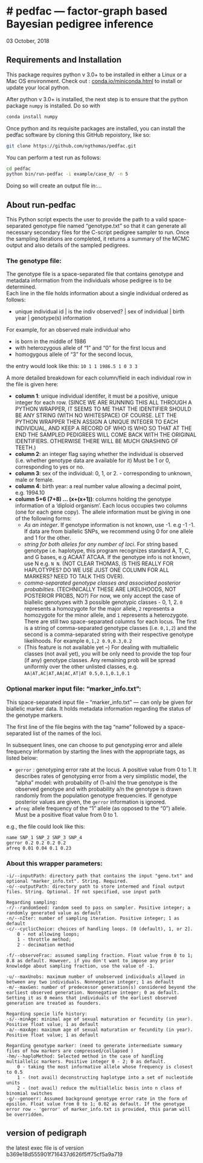 \# pedfac — factor-graph based Bayesian pedigree inference
================
03 October, 2018

<!-- README.md is generated from README.Rmd. Please edit that file -->

## Requirements and Installation

This package requires python v 3.0+ to be installed in either a Linux or
a Mac OS environment. Check out :
[conda.io/miniconda.html](conda.io/miniconda.html) to install or update
your local python.

After python v 3.0+ is installed, the next step is to ensure that the
python package `numpy` is installed. Do so with

``` sh
conda install numpy
```

Once python and its requisite packages are installed, you can install
the pedfac software by cloning this GitHub repoistory, like so:

``` sh
git clone https://github.com/ngthomas/pedfac.git
```

You can perform a test run as follows:

``` sh
cd pedfac
python bin/run-pedfac -i example/case_0/ -n 5
```

Doing so will create an output file in:…

## About run-pedfac

This Python script expects the user to provide the path to a valid
space-separated genotype file named “genotype.txt” so that it can
generate all necessary secondary files for the C-script pedigree sampler
to run. Once the sampling iterations are completed, it returns a summary
of the MCMC output and also details of the sampled pedigrees.

### The genotype file:

The genotype file is a space-separated file that contains genotype and
metadata information from the individuals whose pedigree is to be
determined.  
Each line in the file holds information about a single individual
ordered as follows:

  - unique individual id | is the indiv observed? | sex of individual |
    birth year | genotype(s) information

For example, for an observed male individual who

  - is born in the middle of 1986  
  - with heterozygous allele of “1” and “0” for the first locus and  
  - homogygous allele of “3” for the second locus,

the entry would look like this: `10 1 1 1986.5 1 0 3 3`

A more detailed breakdown for each column/field in each individual row
in the file is given here:

  - **column 1**: unique individual identifer, it must be a positive,
    unique integer for each row. (SINCE WE ARE RUNNING THIS ALL THROUGH
    A PYTHON WRAPPER, IT SEEMS TO ME THAT THE IDENTIFIER SHOULD BE ANY
    STRING (WITH NO WHITESPACE) OF COURSE. LET THE PYTHON WRAPPER THEN
    ASSIGN A UNIQUE INTEGER TO EACH INDIVIDUAL, AND KEEP A RECORD OF WHO
    IS WHO SO THAT AT THE END THE SAMPLED PEDIGREES WILL COME BACK WITH
    THE ORIGINAL IDENTIFIERS. OTHERWISE THERE WILL BE MUCH GNASHING OF
    TEETH.)
  - **column 2**: an integer flag saying whether the individual is
    observed (i.e. whether genotype data are available for it) Must be 1
    or 0, corresponding to yes or no.  
  - **column 3**: sex of the individual: 0, 1, or 2. - corresponding to
    unknown, male or female.
  - **column 4**: birth year: a real number value allowing a decimal
    point, e.g. 1994.10  
  - **column 5+6 (7+8) … (x+(x+1))**: columns holding the genotype
    information of a ‘diploid organism’. Each locus occupies two columns
    (one for each gene copy). The allele information must be giving in
    one of the following forms:
      - *As an integer*. If genotype information is not known, use -1.
        e.g -1 -1. If data are from biallelic SNPs, we recommend using 0
        for one allele and 1 for the other.  
      - *string for both alleles for any number of loci*. For string
        based genotype i.e. haplotype, this program recognizes standard
        A, T, C, and G bases, e.g ACAAT ATCAA. If the genotype info is
        not known, use N e.g. `N N`. (NOT CLEAR THOMAS, IS THIS REALLY
        FOR HAPLOTYPES? DO WE USE JUST ONE COLUMN FOR ALL MARKERS? NEED
        TO TALK THIS OVER).  
      - *comma-separated genotype classes and associated posterior
        probabilties*. (TECHNICALLY THESE ARE LIKELIHOODS, NOT POSTERIOR
        PROBS, NO?) For now, we only accept the case of biallelic
        genotypes with 3 possible genotypic classes - 0, 1, 2. `0`
        represents a homozygote for the major allele, `2` represents a
        homozygote for the minor allele, and `1` represents a
        heterozygote. There are still two space-separated columns for
        each locus. The first is a string of comma-separated genotype
        classes (i.e. `0,1,2`) and the second is a comma-separated
        string with their respective genotype likelihoods. For example
        `0,1,2 0.9,0.3,0.2`  
      - (This feature is not available yet –) For dealing with
        multiallelic classes (not avail yet), you will be only need to
        provide the top four (if any) genotype classes. Any remaining
        prob will be spread uniformly over the other unlisted classes,
        e.g. `AA|AT,AC|AT,AA|AC,AT|AT 0.5,0.1,0.1,0.1`

### Optional marker input file: “marker\_info.txt”:

This space-separated input file – “marker\_info.txt” — can only be given
for biallelic marker data. It holds metadata information regarding the
status of the genotype markers.

The first line of the file begins with the tag “name” followed by a
space-separated list of the names of the loci.

In subsequent lines, one can choose to put genotyping error and allele
frequency information by starting the lines with the appropriate tags,
as listed below:

  - `gerror` : genotyping error rate at the locus. A positive value from
    0 to 1. It describes rates of genotyping error from a very
    simplistic model, the “alpha” model: with probability of (1-a/n) the
    true genotype is the observed genotype and with probability a/n the
    genotype is drawn randomly from the population genotype frequencies.
    If genotype posterior values are given, the `gerror` information is
    ignored.  
  - `afreq`: allele frequency of the “1” allele (as opposed to the “0”)
    allele. Must be a positive float value from 0 to 1.

e.g., the file could look like this:

``` 
name SNP_1 SNP_2 SNP_3 SNP_4  
gerror 0.2 0.2 0.2 0.2  
afreq 0.01 0.04 0.1 0.23  
```

### About this wrapper parameters:

    -i/--inputPath: directory path that contains the input "geno.txt" and optional "marker_info.txt". String. Required.
    -o/--outputPath: directory path to store intermed and final output files. String. Optional. If not specified, use input path
    
    Regarding sampling:
    -r/--randomSeed: random seed to pass on sampler. Positive integer; a randomly generated value as default
    -n/--nIter: number of sampling iteration. Positive integer; 1 as default
    -c/--cyclicChoice: choices of handling loops. [0 (default), 1, or 2].
        0 - not allowing loops;
        1 - throttle method;
        2 - decimation method
    
    -f/--observeFrac: assumed sampling fraction. Float value from 0 to 1; 0.8 as default. However, if you don't want to impose any prior knowledge about sampling fraction, use the value of -1.
    
    -u/--maxUnobs: maximum number of unobserved individuals allowed in between any two individuals. Nonnegative integer; 1 as default
    -m/--maxGen: number of predecessor generation(s) considered beyond the earliest observed generation. Nonnegative integer; 0 as default. Setting it as 0 means that individuals of the earliest observed generation are treated as founders.
    
    Regarding specie life history:
    -s/--minAge: minimal age of sexual maturation or fecundity (in year). Positive float value; 1 as default
    -a/--maxAge: maximum age of sexual maturation or fecundity (in year). Positive float value; 1 as default
    
    Regarding genotype marker: (need to generate intermediate summary files of how markers are compressed/collapsed )
    -hm/--haploMethod: Selected method in the case of handling multiallelic markers. Positive integer 0 - 2; 0 as default.
        0 - taking the most informative allele whose frequency is closest to 0.5
        1 - (not avail) deconstructing haplotype into a set of nucleotide units
        2 - (not avail) reduce the multiallelic basis into n class of binomial switches
    -g/--genoerr: Assumed background genotype error rate in the form of epsilon. Float value from 0 to 1; 0.02 as default. If the genotype error row - 'gerror' of marker_info.txt is provided, this param will be overridden.


## version of pedigraph
the latest exec file is of version b369e18d555901f716437d626f5ff75cf5a9a719

